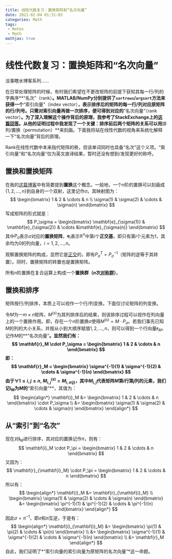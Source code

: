 ```yaml
---
title: 线性代数复习：置换矩阵和“名次向量”
date: 2021-02-04 01:31:03
categories: Math
tags:
 - Notes
 - Math
mathjax: true
---
```


# 线性代数复习：置换矩阵和“名次向量”

没事瞎水博客系列……

在日常处理矩阵的时候，有时我们希望在不更改矩阵的前提下获知其每一行/列的字典序**“名次”（rank）**。MATLAB/NumPy分别提供了`sortrows`/`argsort`方法来获得一个**“索引向量”（index vector）**，表示排序后的矩阵的每一行/列对应原矩阵的行/列号。只需对索引向量再做一次排序，便可得到对应的**”名次向量“（rank vector）**。为了深入理解这个操作背后的原理，我参考了StackExchange上的[这篇回答](https://math.stackexchange.com/questions/3607762/why-does-sorting-twice-produce-a-rank-vector)。从他的证明过程中我发现了一个关键：排序前后两个矩阵的关系可以用**排列/置换（permutation）**来刻画。下面我将站在线性代数的视角来系统化解释一下“名次向量”背后的原理。

<!-- more -->

Rank在线性代数中本来指代矩阵的秩，但该单词同时也具备“名次”这个义项。“索引向量”和“名次向量”仅为英文直译结果，暂时还没有想到/发现更好的称呼。

## 置换和置换矩阵

在我的[这篇博客](https://blog.macromogic.xyz/2019/08/28/CPC-Polya/)中有简要提到**置换**这个概念。一般地，一个$n$阶的置换可以刻画成$\{1, 2, \dots, n\}$到自身的一个双射，这里记作$\sigma$。其映射图为：
$$
\begin{bmatrix}
1 & 2 & \cdots & n \\
\sigma(1) & \sigma(2) & \cdots & \sigma(n)
\end{bmatrix}
$$
写成矩阵的形式就是：
$$
P_\sigma = 
\begin{bmatrix}
\mathbf{e}_{\sigma(1)} & \mathbf{e}_{\sigma(2)} & \cdots &\mathbf{e}_{\sigma(n)}
\end{bmatrix}
$$
其中$P_\sigma$表示$\sigma$对应的**置换矩阵**，$\mathbf{e}_i$表示$\mathbb{R}^n$中第$i$个**正交基**，即只有第$i$个元素为$1$，其余均为$0$的列向量，$i = 1, 2, \dots, n$。

观察置换矩阵的构成，显然它是[正交](https://zh.wikipedia.org/wiki/正交矩阵)的，即有$P_\sigma^T = P_\sigma^{-1}$（矩阵的逆等于其转置）。同时，置换矩阵的转置也是置换矩阵。

所有$n$阶置换在复合运算上构成一个**置换群（$n$次[对称群](https://zh.wikipedia.org/wiki/对称群_(n次对称群))）**。

## 置换和排序

矩阵按行/列排序，本质上可以视作一个行/列变换。下面仅讨论矩阵的列变换。

令$M$为一$m \times n$矩阵，$M^{(s)}$为其列排序后的结果，则该排序过程可以视作在列向量上的一个置换作用。即，存在一个$n$阶置换$\sigma$使得$M^{(s)} = M \cdot P_\sigma$。若我们事先已知$M$的列的大小关系，并按从小到大顺序赋值$1, 2, \dots, n$，则可以得到一个行向量$\mathbf{r}_M$，记作$M$的**“名次向量”**。显然我们有：
$$
\mathbf{r}_M \cdot P_\sigma = 
\begin{bmatrix}
1 & 2 & \cdots & n
\end{bmatrix}
$$
即：
$$
\mathbf{r}_M = 
\begin{bmatrix}
\sigma^{-1}(1) & \sigma^{-1}(2) & \cdots & \sigma^{-1}(n)
\end{bmatrix}
$$
由于$\forall 1 \leq i, j \leq n,\ M^{(s)}_{i, j} = M_{i, \sigma(j)}$，其中$M_{i, j}$代表矩阵$M$第$i$行第$j$列的元素，我们记$\mathbf{i}_M$为$M$的**“索引向量”**，其值为：
$$
\begin{align*}
\mathbf{i}_M &=
\begin{bmatrix}
1 & 2 & \cdots & n
\end{bmatrix}
\cdot P_\sigma \\
&=
\begin{bmatrix}
\sigma(1) & \sigma(2) & \cdots & \sigma(n)
\end{bmatrix}
\end{align*}
$$

## 从“索引”到“名次”

现在对$\mathbf{i}_M$进行排序，其对应的置换记作$\pi$，则有：
$$
\mathbf{i}_M \cdot P_\pi = 
\begin{bmatrix}
1 & 2 & \cdots & n
\end{bmatrix}
$$
又因为：
$$
\mathbf{r}_{\mathbf{i}_M} \cdot P_\pi = 
\begin{bmatrix}
1 & 2 & \cdots & n
\end{bmatrix}
$$
所以有：
$$
\begin{align*}
\mathbf{i}_M &= \mathbf{r}_{\mathbf{i}_M} \\
\begin{bmatrix}
\sigma(1) & \sigma(2) & \cdots & \sigma(n)
\end{bmatrix} &= 
\begin{bmatrix}
\pi^{-1}(1) & \pi^{-1}(2) & \cdots & \pi^{-1}(n)
\end{bmatrix}
\end{align*}
$$
因此$\sigma = \pi^{-1}$，即$\sigma$和$\pi$互逆，于是有：
$$
\begin{align*}
\mathbf{i}_{\mathbf{i}_M} &= 
\begin{bmatrix}
\pi(1) & \pi(2) & \cdots & \pi(n)
\end{bmatrix} \\
&=
\begin{bmatrix}
\sigma^{-1}(1) & \sigma^{-1}(2) & \cdots & \sigma^{-1}(n)
\end{bmatrix} \\
&= \mathbf{r}_M
\end{align*}
$$
自此，我们证明了*“索引向量的索引向量为原矩阵的名次向量”*这一命题。